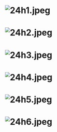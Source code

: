 # ![24h1.jpeg](/media/fotos/24hours2025/24h1.jpeg)
# ![24h2.jpeg](/media/fotos/24hours2025/24h2.jpeg)
# ![24h3.jpeg](/media/fotos/24hours2025/24h3.jpeg)
# ![24h4.jpeg](/media/fotos/24hours2025/24h4.jpeg)
# ![24h5.jpeg](/media/fotos/24hours2025/24h5.jpeg)
# ![24h6.jpeg](/media/fotos/24hours2025/24h6.jpeg)